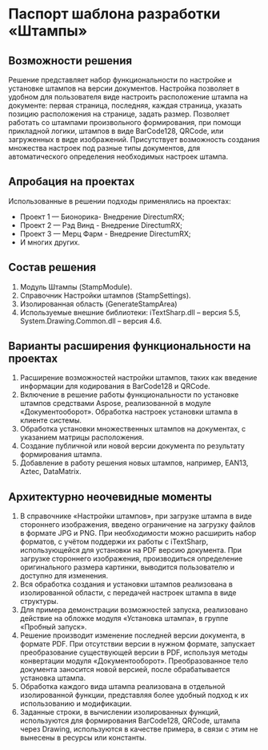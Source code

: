 # Паспорт шаблона разработки «Штампы»
## Возможности решения
Решение представляет набор функциональности по настройке и установке штампов на версии документов. Настройка позволяет в удобном для пользователя виде настроить расположение штампа на документе: первая страница, последняя, каждая страница, указать позицию расположения на странице, задать размер. Позволяет работать со штампами произвольного формирования, при помощи прикладной логики, штампов в виде BarCode128, QRCode, или загруженных в виде изображений. Присутствует возможность создания множества настроек под разные типы документов, для автоматического определения необходимых настроек штампа.
## Апробация на проектах
Использованные в решении подходы применялись на проектах:
*	Проект 1 — Бионорика- Внедрение DirectumRX;
*	Проект 2 — Рэд Винд - Внедрение DirectumRX;
*	Проект 3 — Мерц Фарм - Внедрение DirectumRX;
*	И многих других.
## Состав решения
1.	Модуль Штампы (StampModule).
2.	Справочник Настройки штампов (StampSettings).
3.	Изолированная область (GenerateStampArea) 
4.	Используемые внешние библиотеки: iTextSharp.dll – версия 5.5, System.Drawing.Common.dll – версия 4.6.
## Варианты расширения функциональности на проектах
1.	Расширение возможностей настройки штампов, таких как введение информации для кодирования в BarCode128 и QRCode.
2.	Включение в решение работы функциональности по установке штампов средствами Aspose, реализованной в модуле «Документооборот». Обработка настроек установки штампа в клиенте системы.
3.	Обработка установки множественных штампов на документах, с указанием матрицы расположения.
4.	Создание публичной или новой версии документа по результату формирования штампа.
5.	Добавление в работу решения новых штампов, например, EAN13, Aztec, DataMatrix.
## Архитектурно неочевидные моменты
1.	В справочнике «Настройки штампов», при загрузке штампа в виде стороннего изображения, введено ограничение на загрузку файлов в формате JPG и PNG. При необходимости можно расширить набор форматов, с учётом поддержи их работы с iTextSharp, использующейся для установки на PDF версию документа. При загрузке стороннего изображения, производиться определение оригинального размера картинки, выводится пользователю и доступно для изменения.
2.	Вся обработка создания и установки штампов реализована в изолированной области, с передачей настроек штампа в виде структуры.
3.	Для примера демонстрации возможностей запуска, реализовано действие на обложке модуля «Установка штампа», в группе «Пробный запуск».
4.	Решение производит изменение последней версии документа, в формате PDF. При отсутствии версии в нужном формате, запускает преобразование существующей версии в PDF, используя методы конвертации модуля «Документооборот». Преобразованное тело документа заносится новой версией, после обрабатывается установка штампа.
5.	Обработка каждого вида штампа реализована в отдельной изолированной функции, представляя более удобный подход к их использованию и модификации.
6.	Заданные строки, в вычислении изолированных функций, используются для формирования BarCode128, QRCode, штампа через Drawing, используются в качестве примера, в связи с этим не вынесены в ресурсы или константы.
